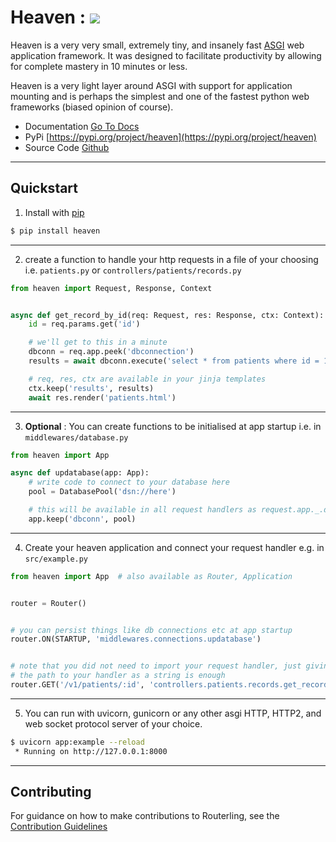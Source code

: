 # Heaven : <img src="https://img.shields.io/badge/coverage-95%25-green" />

Heaven is a very very small, extremely tiny, and insanely fast [ASGI](https://asgi.readthedocs.io) web application framework. It was designed to facilitate productivity by allowing for complete mastery in 10 minutes or less.

Heaven is a very light layer around ASGI with support for application mounting and is perhaps the simplest and one of the fastest python web frameworks (biased opinion of course).


- Documentation [Go To Docs](https://rayattack.github.io/heaven)
- PyPi [https://pypi.org/project/heaven](https://pypi.org/project/heaven)
- Source Code [Github](https://github.com/rayattack/heaven)

<hr/>


## Quickstart
1. Install with [pip](https://pip.pypa.io/en/stable/getting-started/)
```sh
$ pip install heaven
```
<hr/>

2. create a function to handle your http requests in a file of your choosing i.e. `patients.py` or `controllers/patients/records.py`
```py
from heaven import Request, Response, Context


async def get_record_by_id(req: Request, res: Response, ctx: Context):
    id = req.params.get('id')

    # we'll get to this in a minute
    dbconn = req.app.peek('dbconnection')
    results = await dbconn.execute('select * from patients where id = 1000')

    # req, res, ctx are available in your jinja templates
    ctx.keep('results', results)
    await res.render('patients.html')
```
<hr/>

3. **Optional** : You can create functions to be initialised at app startup i.e. in `middlewares/database.py`
```py 
from heaven import App 

async def updatabase(app: App):
    # write code to connect to your database here
    pool = DatabasePool('dsn://here')

    # this will be available in all request handlers as request.app._.dbconn or req.app.peek('dbconn')
    app.keep('dbconn', pool)
```
<hr/>

4. Create your heaven application and connect your request handler e.g. in `src/example.py`
```py
from heaven import App  # also available as Router, Application


router = Router()


# you can persist things like db connections etc at app startup
router.ON(STARTUP, 'middlewares.connections.updatabase')


# note that you did not need to import your request handler, just giving heaven
# the path to your handler as a string is enough
router.GET('/v1/patients/:id', 'controllers.patients.records.get_record_by_id')
```
<hr/>

5. You can run with uvicorn, gunicorn or any other asgi HTTP, HTTP2, and web socket protocol server of your choice.
```sh
$ uvicorn app:example --reload
 * Running on http://127.0.0.1:8000
```
<hr/>

## Contributing

For guidance on how to make contributions to Routerling, see the [Contribution Guidelines](contributions.md)

